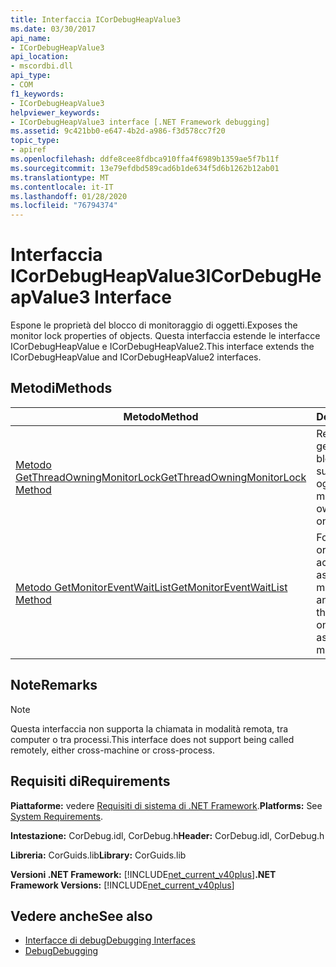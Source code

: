 ```yaml
---
title: Interfaccia ICorDebugHeapValue3
ms.date: 03/30/2017
api_name:
- ICorDebugHeapValue3
api_location:
- mscordbi.dll
api_type:
- COM
f1_keywords:
- ICorDebugHeapValue3
helpviewer_keywords:
- ICorDebugHeapValue3 interface [.NET Framework debugging]
ms.assetid: 9c421bb0-e647-4b2d-a986-f3d578cc7f20
topic_type:
- apiref
ms.openlocfilehash: ddfe8cee8fdbca910ffa4f6989b1359ae5f7b11f
ms.sourcegitcommit: 13e79efdbd589cad6b1de634f5d6b1262b12ab01
ms.translationtype: MT
ms.contentlocale: it-IT
ms.lasthandoff: 01/28/2020
ms.locfileid: "76794374"
---
```

# <a name="icordebugheapvalue3-interface"></a><span data-ttu-id="b7dfb-102">Interfaccia ICorDebugHeapValue3</span><span class="sxs-lookup"><span data-stu-id="b7dfb-102">ICorDebugHeapValue3 Interface</span></span>
<span data-ttu-id="b7dfb-103">Espone le proprietà del blocco di monitoraggio di oggetti.</span><span class="sxs-lookup"><span data-stu-id="b7dfb-103">Exposes the monitor lock properties of objects.</span></span> <span data-ttu-id="b7dfb-104">Questa interfaccia estende le interfacce ICorDebugHeapValue e ICorDebugHeapValue2.</span><span class="sxs-lookup"><span data-stu-id="b7dfb-104">This interface extends the ICorDebugHeapValue and ICorDebugHeapValue2 interfaces.</span></span>  
  
## <a name="methods"></a><span data-ttu-id="b7dfb-105">Metodi</span><span class="sxs-lookup"><span data-stu-id="b7dfb-105">Methods</span></span>  
  
|<span data-ttu-id="b7dfb-106">Metodo</span><span class="sxs-lookup"><span data-stu-id="b7dfb-106">Method</span></span>|<span data-ttu-id="b7dfb-107">Descrizione</span><span class="sxs-lookup"><span data-stu-id="b7dfb-107">Description</span></span>|  
|------------|-----------------|  
|[<span data-ttu-id="b7dfb-108">Metodo GetThreadOwningMonitorLock</span><span class="sxs-lookup"><span data-stu-id="b7dfb-108">GetThreadOwningMonitorLock Method</span></span>](icordebugheapvalue3-getthreadowningmonitorlock-method.md)|<span data-ttu-id="b7dfb-109">Restituisce il thread gestito proprietario del blocco di monitoraggio su questo oggetto.</span><span class="sxs-lookup"><span data-stu-id="b7dfb-109">Returns the managed thread that owns the monitor lock on this object.</span></span>|  
|[<span data-ttu-id="b7dfb-110">Metodo GetMonitorEventWaitList</span><span class="sxs-lookup"><span data-stu-id="b7dfb-110">GetMonitorEventWaitList Method</span></span>](icordebugheapvalue3-getmonitoreventwaitlist-method.md)|<span data-ttu-id="b7dfb-111">Fornisce un elenco ordinato di thread accodati per l'evento associato a un blocco di monitoraggio.</span><span class="sxs-lookup"><span data-stu-id="b7dfb-111">Provides an ordered list of threads that are queued on the event that is associated with a monitor lock.</span></span>|  
  
## <a name="remarks"></a><span data-ttu-id="b7dfb-112">Note</span><span class="sxs-lookup"><span data-stu-id="b7dfb-112">Remarks</span></span>  
  
> [!NOTE]
> <span data-ttu-id="b7dfb-113">Questa interfaccia non supporta la chiamata in modalità remota, tra computer o tra processi.</span><span class="sxs-lookup"><span data-stu-id="b7dfb-113">This interface does not support being called remotely, either cross-machine or cross-process.</span></span>  
  
## <a name="requirements"></a><span data-ttu-id="b7dfb-114">Requisiti di</span><span class="sxs-lookup"><span data-stu-id="b7dfb-114">Requirements</span></span>  
 <span data-ttu-id="b7dfb-115">**Piattaforme:** vedere [Requisiti di sistema di .NET Framework](../../../../docs/framework/get-started/system-requirements.md).</span><span class="sxs-lookup"><span data-stu-id="b7dfb-115">**Platforms:** See [System Requirements](../../../../docs/framework/get-started/system-requirements.md).</span></span>  
  
 <span data-ttu-id="b7dfb-116">**Intestazione:** CorDebug.idl, CorDebug.h</span><span class="sxs-lookup"><span data-stu-id="b7dfb-116">**Header:** CorDebug.idl, CorDebug.h</span></span>  
  
 <span data-ttu-id="b7dfb-117">**Libreria:** CorGuids.lib</span><span class="sxs-lookup"><span data-stu-id="b7dfb-117">**Library:** CorGuids.lib</span></span>  
  
 <span data-ttu-id="b7dfb-118">**Versioni .NET Framework:** [!INCLUDE[net_current_v40plus](../../../../includes/net-current-v40plus-md.md)]</span><span class="sxs-lookup"><span data-stu-id="b7dfb-118">**.NET Framework Versions:** [!INCLUDE[net_current_v40plus](../../../../includes/net-current-v40plus-md.md)]</span></span>  
  
## <a name="see-also"></a><span data-ttu-id="b7dfb-119">Vedere anche</span><span class="sxs-lookup"><span data-stu-id="b7dfb-119">See also</span></span>

- [<span data-ttu-id="b7dfb-120">Interfacce di debug</span><span class="sxs-lookup"><span data-stu-id="b7dfb-120">Debugging Interfaces</span></span>](debugging-interfaces.md)
- [<span data-ttu-id="b7dfb-121">Debug</span><span class="sxs-lookup"><span data-stu-id="b7dfb-121">Debugging</span></span>](index.md)
